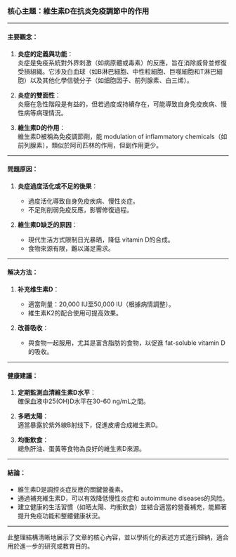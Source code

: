 ### 核心主題：維生素D在抗炎免疫調節中的作用

---

#### 主要觀念：
1. **炎症的定義與功能**：  
   炎症是免疫系統對外界刺激（如病原體或毒素）的反應，旨在消除威脅並修復受損組織。它涉及白血球（如B淋巴細胞、中性粒細胞、巨噬細胞和T淋巴細胞）以及其他化學信號分子（如细胞因子、前列腺素、白三烯）。

2. **炎症的雙面性**：  
   炎癥在急性階段是有益的，但若過度或持續存在，可能導致自身免疫疾病、慢性病等病理情況。  

3. **維生素D的作用**：  
   維生素D被稱為免疫調節劑，能 modulation of inflammatory chemicals（如前列腺素），類似於阿司匹林的作用，但副作用更少。

---

#### 問題原因：
1. **炎症過度活化或不足的後果**：  
   - 過度活化導致自身免疫疾病、慢性炎症。  
   - 不足則削弱免疫反應，影響修復過程。  

2. **維生素D缺乏的原因**：  
   - 現代生活方式限制日光暴晒，降低 vitamin D的合成。  
   - 食物來源有限，難以滿足需求。

---

#### 解决方法：
1. **补充维生素D**：  
   - 適當劑量：20,000 IU至50,000 IU（根據病情調整）。  
   - 維生素K2的配合使用可提高效果。  

2. **改善吸收**：  
   - 與食物一起服用，尤其是富含脂肪的食物，以促進 fat-soluble vitamin D的吸收。

---

#### 健康建議：
1. **定期監測血清維生素D水平**：  
   確保血液中25(OH)D水平在30-60 ng/mL之間。  

2. **多晒太陽**：  
   適當暴露於紫外線B射线下，促進皮膚合成維生素D。

3. **均衡飲食**：  
   總魚肝油、蛋黃等食物為良好的維生素D來源。

---

#### 結論：
- 維生素D是調控炎症反應的關鍵營養素。  
- 通過補充維生素D，可以有效降低慢性炎症和 autoimmune diseases的风险。  
- 建立健康的生活習慣（如晒太陽、均衡飲食）並結合適當的營養補充，能顯著提升免疫功能和整體健康狀況。

--- 

此整理結構清晰地展示了文章的核心內容，並以學術化的表述方式進行歸納，適合用於進一步的研究或教育目的。